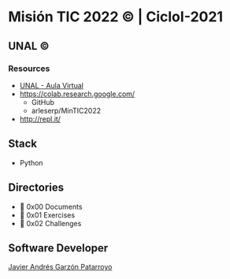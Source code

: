 # Misión TIC 2022 :copyright: | CicloI-2021
## UNAL :copyright:
### Resources
* [UNAL - Aula Virtual](https://fdgj.maillist-manage.com/click.zc?od=3ze9e0ae8f03a4fe5f2381b101f183f2bd4a2ef7f1eed91d34ef2a0c9460f082a7&repDgs=1974c3234bf39299&linkDgs=1974c3234bf24d29&mrd=1974c3234bf38e05&m=1)
* https://colab.research.google.com/
  - GitHub
  - arleserp/MinTIC2022
* http://repl.it/

## Stack
* Python

## Directories
* :open_file_folder: 0x00 Documents
* :open_file_folder: 0x01 Exercises
* :open_file_folder: 0x02 Challenges

## Software Developer
[Javier Andrés Garzón Patarroyo](https://www.javierandresgp.com)
